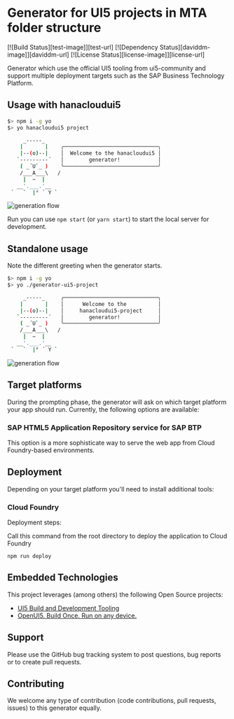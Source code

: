 # Generator for UI5 projects in MTA folder structure

[![Build Status][test-image]][test-url]
[![Dependency Status][daviddm-image]][daviddm-url]
[![License Status][license-image]][license-url]

Generator which use the official UI5 tooling from ui5-community and support multiple deployment targets such as the SAP Business Technology Platform.

## Usage with hanacloudui5

```bash
$> npm i -g yo
$> yo hanacloudui5 project

     _-----_
    |       |    ╭──────────────────────────────╮
    |--(o)--|    │  Welcome to the hanacloudui5 │
   `---------´   │        generator!            │
    ( _´U`_ )    ╰──────────────────────────────╯
    /___A___\   /
     |  ~  |
   __'.___.'__
 ´   `  |° ´ Y `
```

![generation flow](./docs/embeddedUsage.gif)

Run you can use `npm start` (or `yarn start`) to start the local server for development.

## Standalone usage

Note the different greeting when the generator starts.

```bash
$> npm i -g yo
$> yo ./generator-ui5-project

     _-----_     ╭──────────────────────────────╮
    |       |    │      Welcome to the          │
    |--(o)--|    │     hanacloudui5-project     │
   `---------´   │        generator!            │
    ( _´U`_ )    ╰──────────────────────────────╯
    /___A___\   /
     |  ~  |
   __'.___.'__
 ´   `  |° ´ Y `
```

![generation flow](./docs/standaloneUsage.gif)

## Target platforms

During the prompting phase, the generator will ask on which target platform your app should run. Currently, the following options are available:

### SAP HTML5 Application Repository service for SAP BTP

This option is a more sophisticate way to serve the web app from Cloud Foundry-based environments. 

## Deployment

Depending on your target platform you'll need to install additional tools:

### Cloud Foundry

Deployment steps:

Call this command from the root directory to deploy the application to Cloud Foundry

```
npm run deploy
```

## Embedded Technologies

This project leverages (among others) the following Open Source projects:

-   [UI5 Build and Development Tooling](https://github.com/SAP/ui5-tooling)
-   [OpenUI5. Build Once. Run on any device.](https://github.com/SAP/openui5)

## Support

Please use the GitHub bug tracking system to post questions, bug reports or to create pull requests.

## Contributing

We welcome any type of contribution (code contributions, pull requests, issues) to this generator equally.